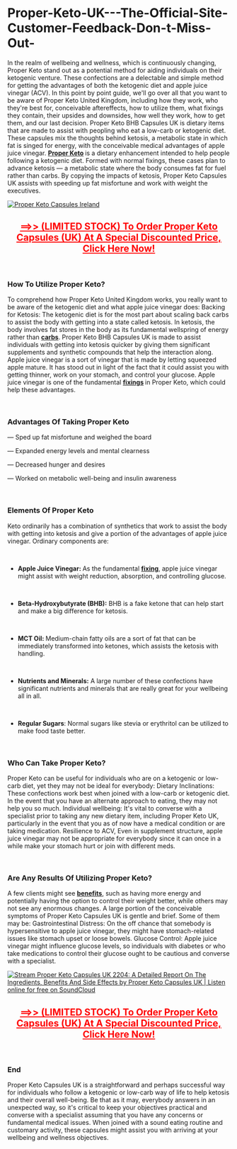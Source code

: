 # Proper-Keto-UK---The-Official-Site-Customer-Feedback-Don-t-Miss-Out-

<p>In the realm of wellbeing and wellness, which is continuously changing, Proper Keto stand out as a potential method for aiding individuals on their ketogenic venture. These confections are a delectable and simple method for getting the advantages of both the ketogenic diet and apple juice vinegar (ACV). In this point by point guide, we'll go over all that you want to be aware of Proper Keto United Kingdom, including how they work, who they're best for, conceivable aftereffects, how to utilize them, what fixings they contain, their upsides and downsides, how well they work, how to get them, and our last decision. Proper Keto BHB Capsules UK is dietary items that are made to assist with peopling who eat a low-carb or ketogenic diet. These capsules mix the thoughts behind ketosis, a metabolic state in which fat is singed for energy, with the conceivable medical advantages of apple juice vinegar.&nbsp;<strong><a href="https://properketocapsules.uk/">Proper Keto</a>&nbsp;</strong>is a dietary enhancement intended to help people following a ketogenic diet. Formed with normal fixings, these cases plan to advance ketosis &mdash; a metabolic state where the body consumes fat for fuel rather than carbs. By copying the impacts of ketosis, Proper Keto Capsules UK assists with speeding up fat misfortune and work with weight the executives.</p>
<p><a href="https://properketocapsules.uk/go/checkout/"><img src="https://cdn.prod.website-files.com/6795d2bd79a6a3e74bc74334/6795d420e766dc427942cdaf_Screenshot%2520(21).jpeg" alt="Proper Keto Capsules Ireland" border="0" /></a></p>
<h2 style="text-align: center;"><span style="text-decoration: underline; color: #ff0000;"><strong><a style="color: #ff0000; text-decoration: underline;" href="https://properketocapsules.uk/go/checkout/">==&gt;&gt; (LIMITED STOCK) To Order Proper Keto Capsules (UK) At A Special Discounted Price, Click Here Now!</a></strong></span></h2>
<p>&nbsp;</p>
<h3><strong>How To Utilize Proper Keto?</strong></h3>
<p>To comprehend how Proper Keto United Kingdom works, you really want to be aware of the ketogenic diet and what apple juice vinegar does: Backing for Ketosis: The ketogenic diet is for the most part about scaling back carbs to assist the body with getting into a state called ketosis. In ketosis, the body involves fat stores in the body as its fundamental wellspring of energy rather than&nbsp;<strong><a href="https://glyco-active.com/">carbs</a></strong>. Proper Keto BHB Capsules UK is made to assist individuals with getting into ketosis quicker by giving them significant supplements and synthetic compounds that help the interaction along. Apple juice vinegar is a sort of vinegar that is made by letting squeezed apple mature. It has stood out in light of the fact that it could assist you with getting thinner, work on your stomach, and control your glucose. Apple juice vinegar is one of the fundamental&nbsp;<strong><a href="https://properketocapsules.de/">fixings</a>&nbsp;</strong>in Proper Keto, which could help these advantages.</p>
<p>&nbsp;</p>
<h3><strong>Advantages Of Taking Proper Keto</strong></h3>
<p>&mdash; Sped up fat misfortune and weighed the board</p>
<p>&mdash; Expanded energy levels and mental clearness</p>
<p>&mdash; Decreased hunger and desires</p>
<p>&mdash; Worked on metabolic well-being and insulin awareness</p>
<p>&nbsp;</p>
<h3><strong>Elements Of Proper Keto</strong></h3>
<p>Keto ordinarily has a combination of synthetics that work to assist the body with getting into ketosis and give a portion of the advantages of apple juice vinegar. Ordinary components are:</p>
<p>&nbsp;</p>
<ul>
<li><strong>Apple Juice Vinegar:&nbsp;</strong>As the fundamental&nbsp;<strong><a href="https://lumileann.co.uk/proper-keto/">fixing</a></strong>, apple juice vinegar might assist with weight reduction, absorption, and controlling glucose.</li>
</ul>
<p>&nbsp;</p>
<ul>
<li><strong>Beta-Hydroxybutyrate (BHB):</strong>&nbsp;BHB is a fake ketone that can help start and make a big difference for ketosis.</li>
</ul>
<p>&nbsp;</p>
<ul>
<li><strong>MCT Oil:&nbsp;</strong>Medium-chain fatty oils are a sort of fat that can be immediately transformed into ketones, which assists the ketosis with handling.</li>
</ul>
<p>&nbsp;</p>
<ul>
<li><strong>Nutrients and Minerals:</strong>&nbsp;A large number of these confections have significant nutrients and minerals that are really great for your wellbeing all in all.</li>
</ul>
<p>&nbsp;</p>
<ul>
<li><strong>Regular Sugars</strong>: Normal sugars like stevia or erythritol can be utilized to make food taste better.</li>
</ul>
<p>&nbsp;</p>
<h3><strong>Who Can Take Proper Keto?</strong></h3>
<p>Proper Keto can be useful for individuals who are on a ketogenic or low-carb diet, yet they may not be ideal for everybody: Dietary Inclinations: These confections work best when joined with a low-carb or ketogenic diet. In the event that you have an alternate approach to eating, they may not help you so much. Individual wellbeing: It's vital to converse with a specialist prior to taking any new dietary item, including Proper Keto UK, particularly in the event that you as of now have a medical condition or are taking medication. Resilience to ACV, Even in supplement structure, apple juice vinegar may not be appropriate for everybody since it can once in a while make your stomach hurt or join with different meds.</p>
<p>&nbsp;</p>
<h3><strong>Are Any Results Of Utilizing Proper Keto?</strong></h3>
<p>A few clients might see&nbsp;<strong><a href="https://pureslim-x.dk/proper-keto/">benefits</a></strong>, such as having more energy and potentially having the option to control their weight better, while others may not see any enormous changes. A large portion of the conceivable symptoms of Proper Keto Capsules UK is gentle and brief. Some of them may be: Gastrointestinal Distress: On the off chance that somebody is hypersensitive to apple juice vinegar, they might have stomach-related issues like stomach upset or loose bowels. Glucose Control: Apple juice vinegar might influence glucose levels, so individuals with diabetes or who take medications to control their glucose ought to be cautious and converse with a specialist.</p>
<p><a href="https://properketocapsules.uk/go/checkout/"><img src="https://cdn.prod.website-files.com/6795d2bd79a6a3e74bc74334/6795d41f2bc3b20cf26578ac_artworks-ra9RWuQA1kGTK4ww-QH177g-t1080x1080.jpeg" alt="Stream Proper Keto Capsules UK 2204: A Detailed Report On The Ingredients,  Benefits And Side Effects by Proper Keto Capsules UK | Listen online for  free on SoundCloud" border="0" /></a></p>
<h2 style="text-align: center;"><span style="text-decoration: underline; color: #ff0000;"><strong><a style="color: #ff0000; text-decoration: underline;" href="https://properketocapsules.uk/go/checkout/">==&gt;&gt; (LIMITED STOCK) To Order Proper Keto Capsules (UK) At A Special Discounted Price, Click Here Now!</a></strong></span></h2>
<p>&nbsp;</p>
<h3><strong>End</strong></h3>
<p>Proper Keto Capsules UK is a straightforward and perhaps successful way for individuals who follow a ketogenic or low-carb way of life to help ketosis and their overall well-being. Be that as it may, everybody answers in an unexpected way, so it's critical to keep your objectives practical and converse with a specialist assuming that you have any concerns or fundamental medical issues. When joined with a sound eating routine and customary activity, these capsules might assist you with arriving at your wellbeing and wellness objectives.</p>
<p>&nbsp;</p>
